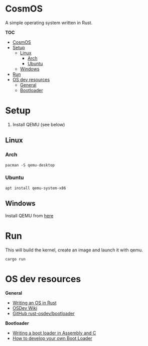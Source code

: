 # CosmOS
A simple operating system written in Rust.

**TOC**
- [CosmOS](#cosmos)
- [Setup](#setup)
  - [Linux](#linux)
    - [Arch](#arch)
    - [Ubuntu](#ubuntu)
  - [Windows](#windows)
- [Run](#run)
- [OS dev resources](#os-dev-resources)
  - [General](#general)
  - [Bootloader](#bootloader)

# Setup

1. Install QEMU (see below)

## Linux

### Arch
```shell
pacman -S qemu-desktop
```

### Ubuntu
```shell
apt install qemu-system-x86
```

## Windows
Install QEMU from [here](https://www.qemu.org/download/#windows)

# Run
This will build the kernel, create an image and launch it with qemu.
```
cargo run
```

# OS dev resources
**General**
- [Writing an OS in Rust](https://os.phil-opp.com/)
- [OSDev Wiki](https://wiki.osdev.org/Main_Page)
- [GitHub rust-osdev/bootloader](https://github.com/rust-osdev/bootloader/blob/main/common/src/framebuffer.rs)

**Bootloader**
- [Writing a boot loader in Assembly and C](https://www.codeproject.com/Articles/664165/Writing-a-boot-loader-in-Assembly-and-C-Part)
- [How to develop your own Boot Loader](https://www.codeproject.com/Articles/36907/How-to-develop-your-own-Boot-Loader)